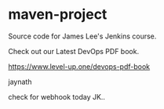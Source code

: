 # maven-project
Source code for James Lee's Jenkins course.

Check out our Latest DevOps PDF book.

https://www.level-up.one/devops-pdf-book

jaynath

check for webhook today JK..
